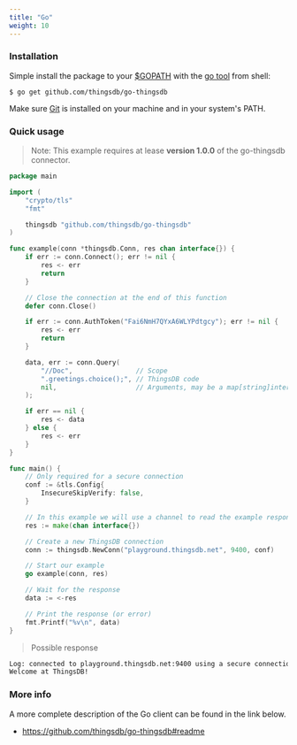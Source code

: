 ```yaml
---
title: "Go"
weight: 10
---
```


### Installation

Simple install the package to your [$GOPATH](https://github.com/golang/go/wiki/GOPATH) with the [go tool](https://golang.org/cmd/go/) from shell:

```shell
$ go get github.com/thingsdb/go-thingsdb
```

Make sure [Git](https://git-scm.com/downloads) is installed on your machine and in your system's PATH.

### Quick usage

> Note: This example requires at lease **version 1.0.0** of the go-thingsdb connector.

```go
package main

import (
    "crypto/tls"
    "fmt"

    thingsdb "github.com/thingsdb/go-thingsdb"
)

func example(conn *thingsdb.Conn, res chan interface{}) {
    if err := conn.Connect(); err != nil {
        res <- err
        return
    }

	// Close the connection at the end of this function
    defer conn.Close()

	if err := conn.AuthToken("Fai6NmH7QYxA6WLYPdtgcy"); err != nil {
		res <- err
		return
	}

	data, err := conn.Query(
		"//Doc",                // Scope
		".greetings.choice();", // ThingsDB code
		nil,                    // Arguments, may be a map[string]interface{}
	);

	if err == nil {
		res <- data
	} else {
		res <- err
	}
}

func main() {
	// Only required for a secure connection
	conf := &tls.Config{
		InsecureSkipVerify: false,
	}

	// In this example we will use a channel to read the example response
	res := make(chan interface{})

	// Create a new ThingsDB connection
	conn := thingsdb.NewConn("playground.thingsdb.net", 9400, conf)

	// Start our example
	go example(conn, res)

	// Wait for the response
	data := <-res

	// Print the response (or error)
	fmt.Printf("%v\n", data)
}
```

> Possible response

```bash
Log: connected to playground.thingsdb.net:9400 using a secure connection
Welcome at ThingsDB!
```

### More info

A more complete description of the Go client can be found in the link below.

- https://github.com/thingsdb/go-thingsdb#readme
